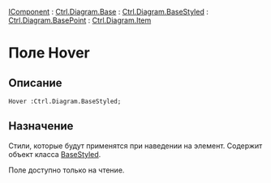 ﻿---
Link: .Ctrl.Diagram.Item.@Hover
---

[IComponent](topic:Com.Custom.ComClasses.IComponent.Default) :
[Ctrl.Diagram.Base](topic:Com.Custom.ComClasses.Ctrl.Diagram.Base.Default) :
[Ctrl.Diagram.BaseStyled](topic:Com.Custom.ComClasses.Ctrl.Diagram.BaseStyled.Default) :
[Ctrl.Diagram.BasePoint](topic:Com.Custom.ComClasses.Ctrl.Diagram.BasePoint.Default) :
[Ctrl.Diagram.Item](Default)

# Поле Hover

## Описание

    Hover :Ctrl.Diagram.BaseStyled;

## Назначение

Cтили, которые будут применятся при наведении на элемент.
Содержит объект класса [BaseStyled](..\BaseStyled.Default).

Поле доступно только на чтение.